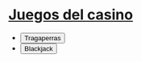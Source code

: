# <ins>Juegos del casino</ins>
* <button onclick="window.location.href='https://tragaperras.onrender.com/';">Tragaperras</button>
* <button onclick="window.location.href='https://blackjack-cwxf.onrender.com/';">Blackjack</button>
